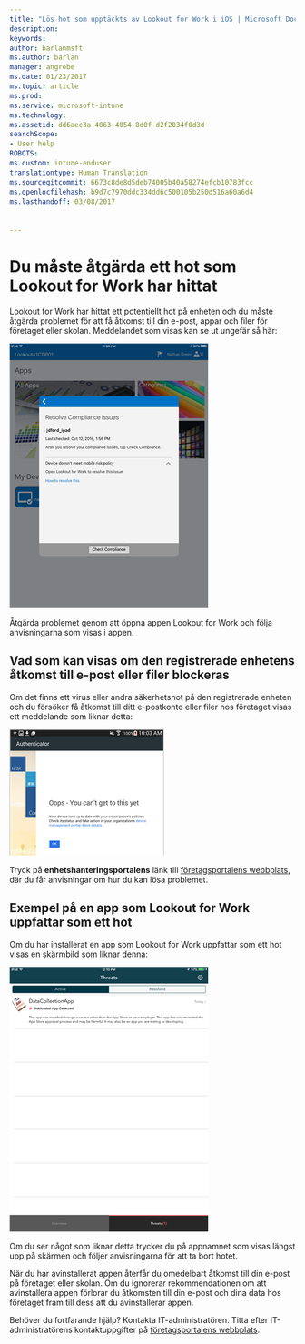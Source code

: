 ```yaml
---
title: "Lös hot som upptäckts av Lookout for Work i iOS | Microsoft Docs"
description: 
keywords: 
author: barlanmsft
ms.author: barlan
manager: angrobe
ms.date: 01/23/2017
ms.topic: article
ms.prod: 
ms.service: microsoft-intune
ms.technology: 
ms.assetid: dd6aec3a-4063-4054-8d0f-d2f2034f0d3d
searchScope:
- User help
ROBOTS: 
ms.custom: intune-enduser
translationtype: Human Translation
ms.sourcegitcommit: 6673c8de8d5deb74005b40a58274efcb10783fcc
ms.openlocfilehash: b9d7c7970ddc334dd6c500105b250d516a60a6d4
ms.lasthandoff: 03/08/2017


---
```


# <a name="you-need-to-resolve-a-threat-found-by-lookout-for-work"></a>Du måste åtgärda ett hot som Lookout for Work har hittat

Lookout for Work har hittat ett potentiellt hot på enheten och du måste åtgärda problemet för att få åtkomst till din e-post, appar och filer för företaget eller skolan. Meddelandet som visas kan se ut ungefär så här:

![Meddelande om bristande kompatibilitet från Lookout from Work](./media/ios-lfw-noncompliant-in-ssp.png)

Åtgärda problemet genom att öppna appen Lookout for Work och följa anvisningarna som visas i appen.

## <a name="what-you-might-see-if-your-enrolled-device-is-blocked-from-accessing-email-or-files"></a>Vad som kan visas om den registrerade enhetens åtkomst till e-post eller filer blockeras

Om det finns ett virus eller andra säkerhetshot på den registrerade enheten och du försöker få åtkomst till ditt e-postkonto eller filer hos företaget visas ett meddelande som liknar detta:

![Lookout for Work-felmeddelande med länk till företagsportalens webbplats](./media/lookout-go-to-device-management-portal-android.png)

Tryck på **enhetshanteringsportalens** länk till [företagsportalens webbplats](http://portal.manage.microsoft.com), där du får anvisningar om hur du kan lösa problemet.

## <a name="example-of-an-app-that-lookout-for-work-sees-as-a-threat"></a>Exempel på en app som Lookout for Work uppfattar som ett hot

Om du har installerat en app som Lookout for Work uppfattar som ett hot visas en skärmbild som liknar denna:

![exempel på ett virusvarningsmeddelande från Lookout for Work](./media/ios-lfw-threat-example.png)

Om du ser något som liknar detta trycker du på appnamnet som visas längst upp på skärmen och följer anvisningarna för att ta bort hotet.

När du har avinstallerat appen återfår du omedelbart åtkomst till din e-post på företaget eller skolan. Om du ignorerar rekommendationen om att avinstallera appen förlorar du åtkomsten till din e-post och dina data hos företaget fram till dess att du avinstallerar appen.

Behöver du fortfarande hjälp? Kontakta IT-administratören. Titta efter IT-administratörens kontaktuppgifter på [företagsportalens webbplats](http://portal.manage.microsoft.com).

